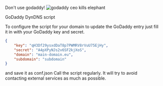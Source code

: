 Don't use godaddy!
![godaddy ceo kills elephant](http://www.geek.com/wp-content/uploads/2011/03/bob-parsons-GoDaddy-elephant.jpg)

GoDaddy DynDNS script

To configure the script for your domain to update the GoDaddy entry just fill it
in with your GoDaddy key and secret.

```json
{
    "key": "qH3Df29ysxdDaT8p7PWMRV8rVuU75EjHy",
    "secret": "A4pXPyNJs2v6SF2kjXoS",
    "domain": "main-domain.eu",
    "subdomain": "subdomain"
}
```

and save it as conf.json
Call the script regularly. It will try to avoid contacting external services as
much as possible.
